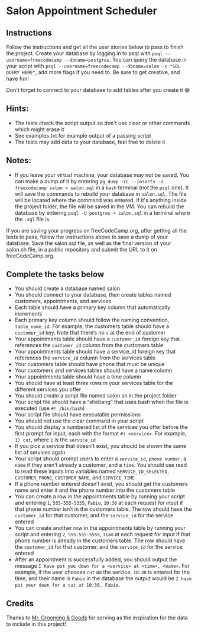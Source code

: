 # Salon Appointment Scheduler

## Instructions

Follow the instructions and get all the user stories below to pass to finish the project. Create your database by logging in to psql with `psql --username=freecodecamp --dbname=postgres`. You can query the database in your script with `psql --username=freecodecamp --dbname=salon -c "SQL QUERY HERE"`, add more flags if you need to. Be sure to get creative, and have fun!

Don't forget to connect to your database to add tables after you create it 😄

## Hints:

- The tests check the script output so don't use clear or other commands which might erase it
- See examples.txt for example output of a passing script
- The tests may add data to your database, feel free to delete it

## Notes:

- If you leave your virtual machine, your database may not be saved. You can make a dump of it by entering `pg_dump -cC --inserts -U freecodecamp salon > salon.sql` in a `bash` terminal (not the `psql` one). It will save the commands to rebuild your database in `salon.sql`. The file will be located where the command was entered. If it's anything inside the project folder, the file will be saved in the VM. You can rebuild the database by entering `psql -U postgres < salon.sql` in a terminal where the `.sql` file is.

If you are saving your progress on freeCodeCamp.org, after getting all the tests to pass, follow the instructions above to save a dump of your database. Save the salon.sql file, as well as the final version of your salon.sh file, in a public repository and submit the URL to it on freeCodeCamp.org.

## Complete the tasks below

- You should create a database named salon
- You should connect to your database, then create tables named customers, appointments, and services
- Each table should have a primary key column that automatically increments
- Each primary key column should follow the naming convention, `table_name_id`. For example, the customers table should have a `customer_id` key. Note that there’s no `s` at the end of customer
- Your appointments table should have a `customer_id` foreign key that references the `customer_id` column from the customers table
- Your appointments table should have a service_id foreign key that references the `service_id` column from the services table
- Your customers table should have phone that must be unique
- Your customers and services tables should have a name column
- Your appointments table should have a time column
- You should have at least three rows in your services table for the different services you offer
- You should create a script file named salon.sh in the project folder
- Your script file should have a “shebang” that uses bash when the file is executed (use `#! /bin/bash`)
- Your script file should have executable permissions
- You should not use the clear command in your script
- You should display a numbered list of the services you offer before the first prompt for input, each with the format `#) <service>`. For example, `1) cut`, where `1` is the `service_id`
- If you pick a service that doesn't exist, you should be shown the same list of services again
- Your script should prompt users to enter a `service_id`, `phone number`, a `name` if they aren’t already a customer, and a `time`. You should use read to read these inputs into variables named `SERVICE_ID_SELECTED`, `CUSTOMER_PHONE`, `CUSTOMER_NAME`, and `SERVICE_TIME`
- If a phone number entered doesn’t exist, you should get the customers name and enter it and the phone number into the customers table
- You can create a row in the appointments table by running your script and entering `1`, `555-555-5555`, `Fabio`, `10:30` at each request for input if that phone number isn’t in the customers table. The row should have the `customer_id` for that customer, and the `service_id` for the service entered
- You can create another row in the appointments table by running your script and entering `2`, `555-555-5555`, `11am` at each request for input if that phone number is already in the customers table. The row should have the `customer_id` for that customer, and the `service_id` for the service entered
- After an appointment is successfully added, you should output the message `I have put you down for a <service> at <time>, <name>`. For example, if the user chooses `cut` as the service, `10:30` is entered for the time, and their name is `Fabio` in the database the output would be `I have put your down for a cut at 10:30, Fabio`.

## Credits

Thanks to [Mr. Grooming & Goods](https://mistergroomingandgoods.com/) for serving as the inspiration for the data to include in this project!
